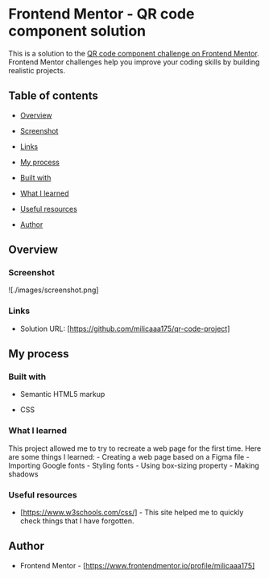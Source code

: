 # Frontend Mentor - QR code component solution

  

This is a solution to the [QR code component challenge on Frontend Mentor](https://www.frontendmentor.io/challenges/qr-code-component-iux_sIO_H). Frontend Mentor challenges help you improve your coding skills by building realistic projects.

## Table of contents

- [Overview](#overview)

- [Screenshot](#screenshot)

- [Links](#links)

- [My process](#my-process)

- [Built with](#built-with)

- [What I learned](#what-i-learned)

- [Useful resources](#useful-resources)

- [Author](#author)

## Overview

### Screenshot

![./images/screenshot.png]

### Links

- Solution URL: [https://github.com/milicaaa175/qr-code-project]

## My process

### Built with

-  Semantic HTML5 markup

- CSS

### What I learned

This project allowed me to try to recreate a web page for the first time. Here are some things I learned:
	- Creating a web page based on a Figma file 
	- Importing Google fonts
	- Styling fonts
	- Using box-sizing property
	- Making shadows
	
### Useful resources

- [https://www.w3schools.com/css/] - This site helped me to quickly check things that I have forgotten.

## Author

- Frontend Mentor - [https://www.frontendmentor.io/profile/milicaaa175]